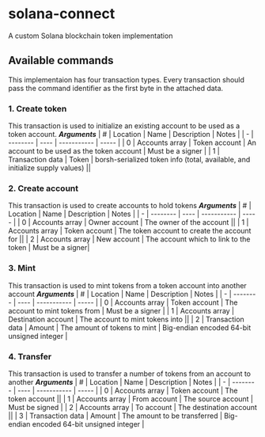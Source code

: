# solana-connect
A custom Solana blockchain token implementation

## Available commands
This implementaion has four transaction types. Every transaction should pass the command identifier as the first byte in the attached data.
### 1. Create token
This transaction is used to initialize an existing account to be used as a token account.
***Arguments***
| # | Location | Name | Description | Notes |
| - | -------- | ---- | ----------- | ----- |
| 0 | Accounts array | Token account | An account to be used as the token account | Must be a signer |
| 1 | Transaction data | Token | borsh-serialized token info (total, available, and initialize supply values) ||
### 2. Create account
This transaction is used to create accounts to hold tokens
***Arguments***
| # | Location | Name | Description | Notes |
| - | -------- | ---- | ----------- | ----- |
| 0 | Accounts array | Owner account | The owner of the account ||
| 1 | Accounts array  | Token account | The token account to create the account for ||
| 2 | Accounts array | New account | The account which to link to the token | Must be a signer|
### 3. Mint
This transaction is used to mint tokens from a token account into another account
***Arguments***
| # | Location | Name | Description | Notes |
| - | -------- | ---- | ----------- | ----- |
| 0 | Accounts array | Token account | The account to mint tokens from | Must be a signer |
| 1 | Accounts array | Destination account | The account to mint tokens into ||
| 2 | Transaction data | Amount | The amount of tokens to mint | Big-endian encoded 64-bit unsigned integer |
### 4. Transfer
This transaction is used to transfer a number of tokens from an account to another
***Arguments***
| # | Location | Name | Description | Notes |
| - | -------- | ---- | ----------- | ----- |
| 0 | Accounts array | Token account | The token account ||
| 1 | Accounts array | From account | The source account | Must be signed |
| 2 | Accounts array | To account | The destination account ||
| 3 | Transaction data | Amount | The amount to be transferred | Big-endian encoded 64-bit unsigned integer |
